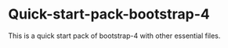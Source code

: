 # Quick-start-pack-bootstrap-4
This is a quick start pack of bootstrap-4 with other essential files.
